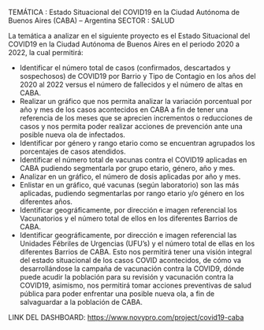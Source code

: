
TEMÁTICA : Estado Situacional del COVID19 en la Ciudad Autónoma de Buenos Aires (CABA) – Argentina
SECTOR : SALUD

La temática a analizar en el siguiente proyecto es el Estado Situacional del COVID19 en la Ciudad Autónoma de Buenos Aires en el periodo 2020 a 2022, la cual 
permitirá:
- Identificar el número total de casos (confirmados, descartados y sospechosos) de COVID19 por Barrio y Tipo de Contagio en los años del 2020 al 2022 versus el 
número de fallecidos y el número de altas en CABA.
- Realizar un gráfico que nos permita analizar la variación porcentual por año y mes de los casos acontecidos en CABA a fin de tener una referencia de los meses 
que se aprecien incrementos o reducciones de casos y nos permita poder realizar acciones de prevención ante una posible nueva ola de infectados.
- Identificar por género y rango etario como se encuentran agrupados los porcentajes de casos atendidos.
- Identificar el número total de vacunas contra el COVID19 aplicadas en CABA pudiendo segmentarla por grupo etario, género, año y mes.
- Analizar en un gráfico, el número de dosis aplicadas por año y mes.
- Enlistar en un gráfico, qué vacunas (según laboratorio) son las más aplicadas, pudiendo segmentarlas por rango etario y/o género en los diferentes años.
- Identificar geográficamente, por dirección e imagen referencial los Vacunatorios y el número total de ellos en los diferentes Barrios de CABA.
- Identificar geográficamente, por dirección e imagen referencial las Unidades Fébriles de Urgencias (UFU’s) y el número total de ellas en los diferentes Barrios 
de CABA.
Esto nos permitirá tener una visión integral del estado situacional de los casos COVID acontecidos, de cómo va desarrollándose la campaña de vacunación 
contra la COVID9, dónde puede acudir la población para su revisión y vacunación contra la COVID19, asimismo, nos permitirá tomar acciones preventivas de 
salud pública para poder enfrentar una posible nueva ola, a fin de salvaguardar a la población de CABA.

LINK DEL DASHBOARD: https://www.novypro.com/project/covid19-caba
